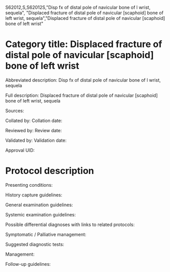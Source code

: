 S62012,S,S62012S,"Disp fx of distal pole of navicular bone of l wrist, sequela", "Displaced fracture of distal pole of navicular [scaphoid] bone of left wrist, sequela","Displaced fracture of distal pole of navicular [scaphoid] bone of left wrist"
# Category title: Displaced fracture of distal pole of navicular [scaphoid] bone of left wrist

Abbreviated description: Disp fx of distal pole of navicular bone of l wrist, sequela

Full description: Displaced fracture of distal pole of navicular [scaphoid] bone of left wrist, sequela

Sources:

Collated by:
Collation date:

Reviewed by:
Review date:

Validated by:
Validation date:

Approval UID:

# Protocol description

Presenting conditions:

History capture guidelines:

General examination guidelines:

Systemic examination guidelines:

Possible differential diagnoses with links to related protocols:

Symptomatic / Palliative management:

Suggested diagnostic tests:

Management:

Follow-up guidelines:
